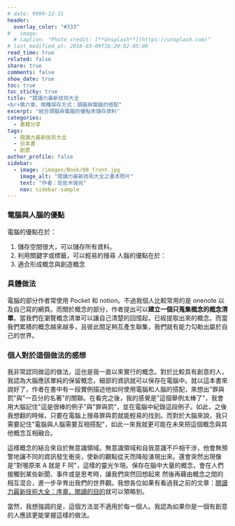 ```yaml
---
# date: 9999-12-31
header:
  overlay_color: "#333"
#   image: 
  # caption: "Photo credit: [**Unsplash**](https://unsplash.com)"
# last_modified_at: 2016-03-09T16:20:02-05:00
read_time: true
related: false
share: true
comments: false
show_date: true
toc: true
toc_sticky: true
title: "閱讀力最新技術大全
<br>第六章、兩種保存方式：頭腦與電腦的搭配"
excerpt: "結合頭腦與電腦的優點來儲存資料"
categories:
  - 書籍分享
tags:
  - 閱讀力最新技術大全
  - 日本書
  - 創意
author_profile: false
sidebar:
  - image: /images/Book/00_front.jpg
    image_alt: "閱讀力最新技術大全之書本照片"
    text: "作者：佐佐木俊尚"
    nav: sidebar-sample
---
```

### 電腦與人腦的優點
電腦的優點在於：
1. 儲存空間很大，可以儲存所有資料。
2. 利用關鍵字或標籤，可以輕易的搜尋
人腦的優點在於：
1. 適合形成概念與創造概念

### 具體做法
電腦的部分作者常使用 Pocket 和 notion。不過我個人比較常用的是 onenote 以及自己寫的網頁。而關於概念的部分，作者提出可以**建立一個只蒐集概念的概念清單**。當我們在瀏覽概念清單可以讓自己清楚的回憶起，已經提取出來的概念。而當我們累積的概念越來越多，且彼此間足夠互產生聯集，我們就有能力勾勒出屬於自己的世界。

### 個人對於這個做法的感想
我非常認同做這的做法，這也是我一直以來實行的概念。對於比較具有創意的人，我認為大腦應該單純的保留概念，細部的資訊就可以保存在電腦中。就以這本書來說好了，作者在書中有一段實例描述他如何使用電腦和人腦的搭配，來想出"罪與罰"與"一百分的名著"的關聯。在看完之後，我的感覺是"這個舉例太棒了"，我會用大腦記住"這是很棒的例子"與"罪與罰"，並在電腦中紀錄這段例子。如此，之後我想翻的時候，只要在電腦上搜尋罪與罰就能輕易的找到。而對於大腦來說，我只需要記住"電腦與人腦需要互相搭配"，如此一來我就更可能在未來把這個概念與其他概念互相融合。

這樣概念的結合來自於無意識領域。無意識領域和自我意識不戶相干涉，他會無預警地讓不同的資訊發生衝突，使新的觀點從天而降般湧現出來。還會突然出現像是"對喔原來 A 就是 F 阿"，這樣的靈光乍現。保存在腦中大量的概念，會在人們接觸到某些新聞、事件或是思考時，讓我們突然回想起來
然後再藉由概念之間的相互混合，進一步孕育出我們的世界觀。我想各位如果有看過我之前的文章：[閱讀力最新技術大全：序章、閱讀的目的](/書籍分享/reading-skill_01)就可以領略到。

當然，我想強調的是，這個方法並不適用於每一個人。我認為如果你是一個有創意的人應該更能掌握這樣的做法。

